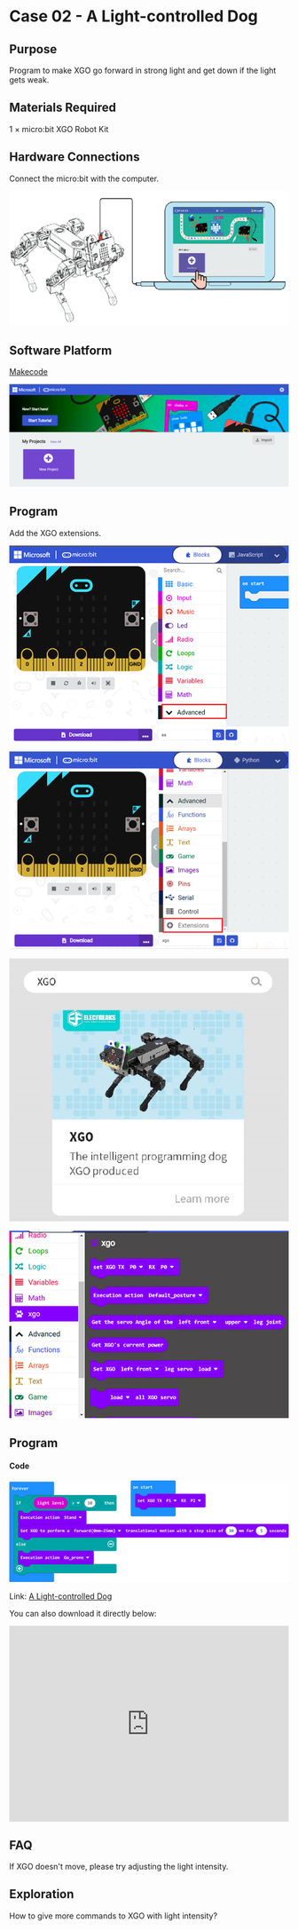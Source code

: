 # Case 02 - A Light-controlled Dog



## Purpose 

Program to make XGO go forward in strong light and get down if the light gets weak. 



## Materials Required

1 × micro:bit XGO Robot Kit 



## Hardware Connections

Connect the micro:bit with the computer. 

![](./images/microbit-xgo-robot-kit-22.png)



## Software Platform

[Makecode](https://makecode.microbit.org/#)

![](./images/microbit-xgo-robot-kit-10.png)



## Program



Add the XGO extensions. 

![](./images/microbit-xgo-robot-kit-11.png)

![](./images/microbit-xgo-robot-kit-12.png)

![](./images/microbit-xgo-robot-kit-13.png)

![](./images/microbit-xgo-robot-kit-14.png)



## Program

#### Code



![](./images/microbit-xgot-robot-kit-case01-out-of-the-square-02.png)



Link: [A Light-controlled Dog](https://makecode.microbit.org/_bCE5mbi6hcR8)

You can also download it directly below:

<div style="position:relative;height:0;padding-bottom:70%;overflow:hidden;"><iframe style="position:absolute;top:0;left:0;width:100%;height:100%;" src="https://makecode.microbit.org/#pub:_bCE5mbi6hcR8" frameborder="0" sandbox="allow-popups allow-forms allow-scripts allow-same-origin"></iframe></div> 



## FAQ

If XGO doesn't move, please try adjusting the light intensity. 



## Exploration

How to give more commands to XGO with light intensity? 
